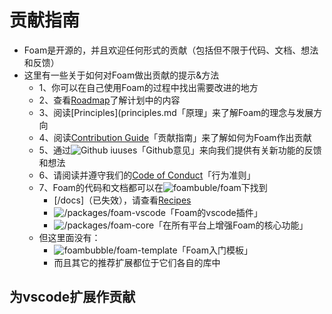 # 贡献指南
- Foam是开源的，并且欢迎任何形式的贡献（包括但不限于代码、文档、想法和反馈）
- 这里有一些关于如何对Foam做出贡献的提示&方法
  - 1、你可以在自己使用Foam的过程中找出需要改进的地方
  - 2、查看[Roadmap](../foam/roadmap.md)了解计划中的内容
  -  3、阅读[Principles](principles.md「原理」来了解Foam的理念与发展方向
  - 4、阅读[Contribution Guide](../recipes/contribution_guide.md)「贡献指南」来了解如何为Foam作出贡献
  - 5、通过![Github iuuses](https://github.com/foambubble/foam/issues)「Github意见」来向我们提供有关新功能的反馈和想法
  - 6、请阅读并遵守我们的[Code of Conduct](../foam/code_of_conduct.md)「行为准则」
  - 7、Foam的代码和文档都可以在![foambuble/foam](https://github.com/foambubble/foam/)下找到
    - [/docs]（已失效），请查看[Recipes](../index.md)
    - ![/packages/foam-vscode](https://github.com/foambubble/foam/tree/master/packages/foam-vscode)「Foam的vscode插件」
    - ![/packages/foam-core](https://github.com/foambubble/foam/tree/master/packages/foam-core)「在所有平台上增强Foam的核心功能」
  - 但这里面没有：
    - ![foambubble/foam-template](https://github.com/foambubble/)「Foam入门模板」
    - 而且其它的推荐扩展都位于它们各自的库中
  
## 为vscode扩展作贡献

